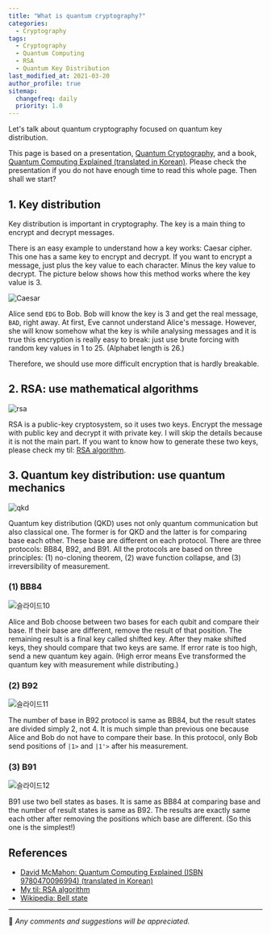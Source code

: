 ```yaml
---
title: "What is quantum cryptography?"
categories:
  - Cryptography
tags:
  - Cryptography
  - Quantum Computing
  - RSA
  - Quantum Key Distribution
last_modified_at: 2021-03-20
author_profile: true
sitemap:
  changefreq: daily
  priority: 1.0
---
```


Let's talk about quantum cryptography focused on quantum key distribution.<br/>

This page is based on a presentation, [Quantum Cryptography](https://www.slideshare.net/DayeongKang/quantum-cryptography-244773074),
and a book, [Quantum Computing Explained (translated in Korean)](http://acornpub.co.kr/book/quantum-explained).
Please check the presentation if you do not have enough time to read this whole page.
Then shall we start?

## 1. Key distribution

Key distribution is important in cryptography. The key is a main thing to encrypt and decrypt messages.<br/>

There is an easy example to understand how a key works: Caesar cipher.
This one has a same key to encrypt and decrypt.
If you want to encrypt a message, just plus the key value to each character.
Minus the key value to decrypt.
The picture below shows how this method works where the key value is 3.<br/>

![Caesar](https://user-images.githubusercontent.com/62553200/111858025-069e0700-8979-11eb-81dd-d2a0e539933e.PNG)

Alice send `EDG` to Bob. Bob will know the key is 3 and get the real message, `BAD`, right away.
At first, Eve cannot understand Alice's message.
However, she will know somehow what the key is while analysing messages and
it is true this encryption is really easy to break: just use brute forcing with random key values in 1 to 25. (Alphabet length is 26.)<br/>

Therefore, we should use more difficult encryption that is hardly breakable.

## 2. RSA: use mathematical algorithms

![rsa](https://user-images.githubusercontent.com/62553200/111858220-a9a35080-897a-11eb-9507-ea0e0a73a330.PNG)

RSA is a public-key cryptosystem, so it uses two keys. Encrypt the message with public key and decrypt it with private key.
I will skip the details because it is not the main part.
If you want to know how to generate these two keys,
please check my til: [RSA algorithm](https://github.com/tula3and/til/blob/master/Cryptography/RSA-algorithm.md#rsa-algorithm).

## 3. Quantum key distribution: use quantum mechanics

![qkd](https://user-images.githubusercontent.com/62553200/111858393-f3406b00-897b-11eb-88bc-d2320a0c88f8.PNG)

Quantum key distribution (QKD) uses not only quantum communication but also classical one.
The former is for QKD and the latter is for comparing base each other.
These base are different on each protocol.
There are three protocols: BB84, B92, and B91.
All the protocols are based on three principles: (1) no-cloning theorem, (2) wave function collapse,
and (3) irreversibility of measurement.

### (1) BB84

![슬라이드10](https://user-images.githubusercontent.com/62553200/111858635-d311ab80-897d-11eb-9832-cc390d7371d0.PNG)

Alice and Bob choose between two bases for each qubit and compare their base.
If their base are different, remove the result of that position.
The remaining result is a final key called shifted key.
After they make shifted keys, they should compare that two keys are same.
If error rate is too high, send a new quantum key again.
(High error means Eve transformed the quantum key with measurement while distributing.)

### (2) B92

![슬라이드11](https://user-images.githubusercontent.com/62553200/111858636-d442d880-897d-11eb-8465-773911af4ca7.PNG)

The number of base in B92 protocol is same as BB84, but the result states are divided simply 2, not 4.
It is much simple than previous one because Alice and Bob do not have to compare their base.
In this protocol, only Bob send positions of `|1>` and `|1'>` after his measurement.

### (3) B91

![슬라이드12](https://user-images.githubusercontent.com/62553200/111858637-d442d880-897d-11eb-8893-a7e5aec1aceb.PNG)

B91 use two bell states as bases. It is same as BB84 at comparing base and the number of result states is same as B92.
The results are exactly same each other after removing the positions which base are different. (So this one is the simplest!)

## References

- [David McMahon: Quantum Computing Explained (ISBN 9780470096994) (translated in Korean)](http://acornpub.co.kr/book/quantum-explained)
- [My til: RSA algorithm](https://github.com/tula3and/til/blob/master/Cryptography/RSA-algorithm.md#rsa-algorithm)
- [Wikipedia: Bell state](https://en.wikipedia.org/wiki/Bell_state)

---

💬 _Any comments and suggestions will be appreciated._
